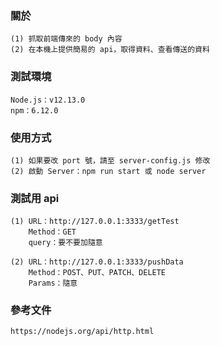 ### 關於

    (1) 抓取前端傳來的 body 內容
    (2) 在本機上提供簡易的 api，取得資料、查看傳送的資料 

### 測試環境

    Node.js：v12.13.0
    npm：6.12.0

### 使用方式
    (1) 如果要改 port 號，請至 server-config.js 修改
    (2) 啟動 Server：npm run start 或 node server

### 測試用 api

    (1) URL：http://127.0.0.1:3333/getTest
        Method：GET
        query：要不要加隨意

    (2) URL：http://127.0.0.1:3333/pushData
        Method：POST、PUT、PATCH、DELETE
        Params：隨意

### 參考文件

    https://nodejs.org/api/http.html


